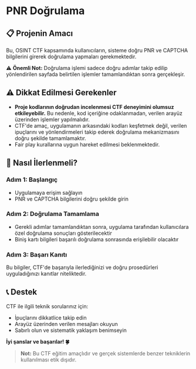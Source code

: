 # PNR Doğrulama

## 📋 Projenin Amacı

Bu, OSINT CTF kapsamında kullanıcıların, sisteme doğru PNR ve CAPTCHA bilgilerini girerek doğrulama yapmaları gerekmektedir. 

⚠️ **Önemli Not:** Doğrulama işlemi sadece doğru adımlar takip edilip yönlendirilen sayfada belirtilen işlemler tamamlandıktan sonra gerçekleşir.

## ⚠️ Dikkat Edilmesi Gerekenler

- **Proje kodlarının doğrudan incelenmesi CTF deneyimini olumsuz etkileyebilir.** Bu nedenle, kod içeriğine odaklanmadan, verilen arayüz üzerinden işlemler yapılmalıdır.
- CTF'de amaç, uygulamanın arkasındaki kodları keşfetmek değil, verilen ipuçlarını ve yönlendirmeleri takip ederek doğrulama mekanizmasını doğru şekilde tamamlamaktır.
- Fair play kurallarına uygun hareket edilmesi beklenmektedir.

## 🚀 Nasıl İlerlenmeli?

### Adım 1: Başlangıç
- Uygulamaya erişim sağlayın
- PNR ve CAPTCHA bilgilerini doğru şekilde girin

### Adım 2: Doğrulama Tamamlama
- Gerekli adımlar tamamlandıktan sonra, uygulama tarafından kullanıcılara özel doğrulama sonuçları gösterilecektir
- Biniş kartı bilgileri başarılı doğrulama sonrasında erişilebilir olacaktır

### Adım 3: Başarı Kanıtı
Bu bilgiler, CTF'de başarıyla ilerlediğinizi ve doğru prosedürleri uyguladığınızı kanıtlar niteliktedir.

## 📞 Destek

CTF ile ilgili teknik sorularınız için:
- İpuçlarını dikkatlice takip edin
- Arayüz üzerinden verilen mesajları okuyun
- Sabırlı olun ve sistematik yaklaşım benimseyin

**İyi şanslar ve başarılar! 🍀**

> **Not:** Bu CTF eğitim amaçlıdır ve gerçek sistemlerde benzer tekniklerin kullanılması etik dışıdır.